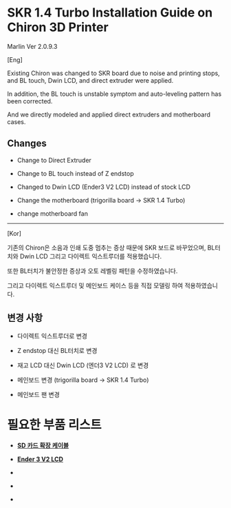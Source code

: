 # SKR 1.4 Turbo Installation Guide on Chiron 3D Printer

Marlin Ver 2.0.9.3

[Eng]

Existing Chiron was changed to SKR board due to noise and printing stops, and BL touch, Dwin LCD, and direct extruder were applied.

In addition, the BL touch is unstable symptom and auto-leveling pattern has been corrected.

And we directly modeled and applied direct extruders and motherboard cases.

## Changes 
 
- Change to Direct Extruder

- Change to BL touch instead of Z endstop

- Changed to Dwin LCD (Ender3 V2 LCD) instead of stock LCD

- Change the motherboard (trigorilla board -> SKR 1.4 Turbo)

- change motherboard fan

****

[Kor]

기존의 Chiron은 소음과 인쇄 도중 멈추는 증상 때문에 SKR 보드로 바꾸었으며, BL터치와 Dwin LCD 그리고 다이렉트 익스트루더를 적용했습니다. 

또한 BL터치가 불안정한 증상과 오토 레벨링 패턴을 수정하였습니다. 

그리고 다이렉트 익스트루더 및 메인보드 케이스 등을 직접 모델링 하여 적용하였습니다.

## 변경 사항

- 다이렉트 익스트루더로 변경

- Z endstop 대신 BL터치로 변경

- 재고 LCD 대신 Dwin LCD (엔더3 V2 LCD) 로 변경

- 메인보드 변경 (trigorilla board -> SKR 1.4 Turbo)

- 메인보드 팬 변경

# 필요한 부품 리스트

- **[SD 카드 확장 케이블]()**

- **[Ender 3 V2 LCD](https://ko.aliexpress.com/item/1005002344513406.html?gatewayAdapt=glo2kor&spm=a2g0o.order_list.0.0.21ef140f73gCIA)**

- **[]()**

- **[]()**

- **[]()**
